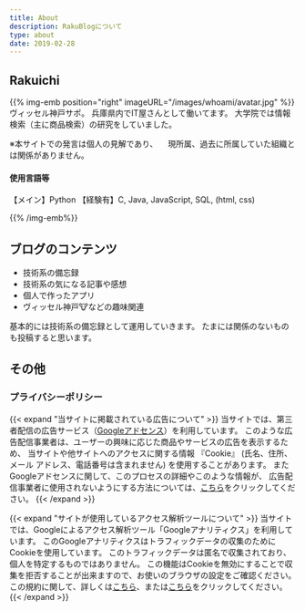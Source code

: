 ```yaml
---
title: About
description: RakuBlogについて
type: about
date: 2019-02-28
---
```



## Rakuichi

{{% img-emb position="right" imageURL="/images/whoami/avatar.jpg" %}}
ヴィッセル神戸サポ。
兵庫県内でIT屋さんとして働いてます。
大学院では情報検索（主に商品検索）の研究をしていました。

※本サイトでの発言は個人の見解であり、
　現所属、過去に所属していた組織とは関係がありません。

#### 使用言語等

【メイン】Python
【経験有】C, Java, JavaScript, SQL, (html, css)

{{% /img-emb%}}

## ブログのコンテンツ

- 技術系の備忘録
- 技術系の気になる記事や感想
- 個人で作ったアプリ
- ヴィッセル神戸🐮などの趣味関連

基本的には技術系の備忘録として運用していきます。
たまには関係のないものも投稿すると思います。

## その他

### プライバシーポリシー

{{< expand "当サイトに掲載されている広告について" >}}
当サイトでは、第三者配信の広告サービス（[Googleアドセンス](https://www.google.com/adsense/start/#/?modal_active=none)）を利用しています。
このような広告配信事業者は、ユーザーの興味に応じた商品やサービスの広告を表示するため、
当サイトや他サイトへのアクセスに関する情報 『Cookie』
(氏名、住所、メール アドレス、電話番号は含まれません) を使用することがあります。
またGoogleアドセンスに関して、このプロセスの詳細やこのような情報が、
広告配信事業者に使用されないようにする方法については、[こちら](https://policies.google.com/technologies/ads?hl=ja)をクリックしてください。
{{< /expand >}}

{{< expand "サイトが使用しているアクセス解析ツールについて" >}}
当サイトでは、Googleによるアクセス解析ツール「Googleアナリティクス」を利用しています。
このGoogleアナリティクスはトラフィックデータの収集のためにCookieを使用しています。
このトラフィックデータは匿名で収集されており、個人を特定するものではありません。
この機能はCookieを無効にすることで収集を拒否することが出来ますので、お使いのブラウザの設定をご確認ください。
この規約に関して、詳しくは[こちら](https://marketingplatform.google.com/about/analytics/terms/jp/)、または[こちら](https://policies.google.com/technologies/partner-sites?hl=ja)をクリックしてください。
{{< /expand >}}